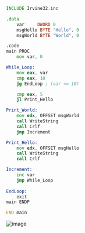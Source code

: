 ```asm
INCLUDE Irvine32.inc

.data
	var     DWORD 0
    msgHello BYTE "Hello", 0
    msgWorld BYTE "World", 0

.code
main PROC
	mov var, 0

While_Loop:
	mov eax, var
	cmp eax, 10
	jg EndLoop ; (var <= 10)

	cmp eax, 5 
	jl Print_Hello

Print_World:
	mov edx, OFFSET msgWorld
    call WriteString
    call Crlf
    jmp Increment

Print_Hello:
	mov edx, OFFSET msgHello
    call WriteString
    call Crlf

Increment:
    inc var          
    jmp While_Loop    
    
EndLoop:
    exit
main ENDP

END main
```
![image](https://github.com/user-attachments/assets/d57abe9f-89c1-451d-bd81-45b3ffc7a2ca)
